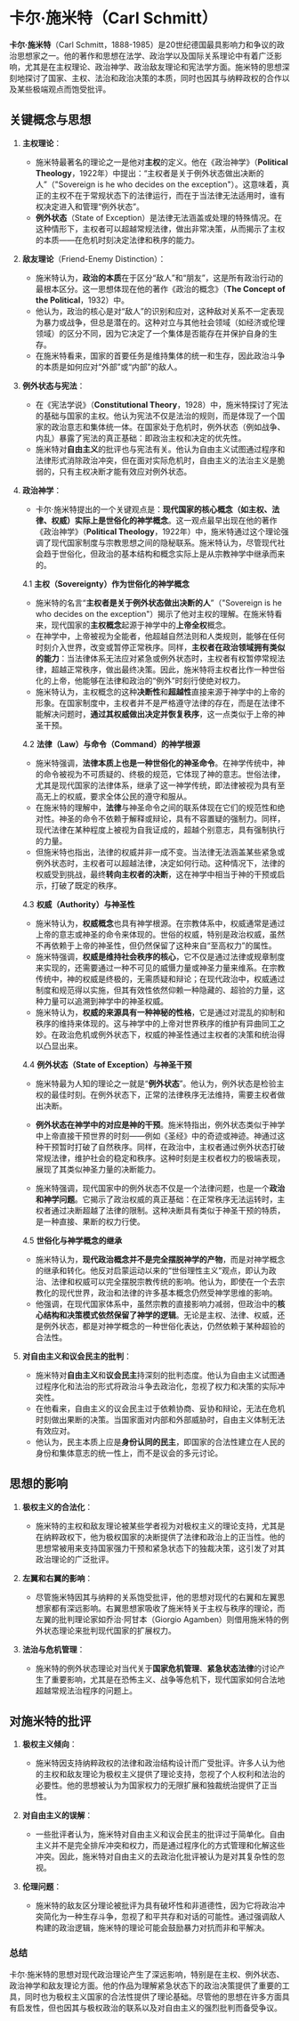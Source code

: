 # **卡尔·施米特**（Carl Schmitt）
**卡尔·施米特**（Carl Schmitt，1888-1985）是20世纪德国最具影响力和争议的政治思想家之一。他的著作和思想在法学、政治学以及国际关系理论中有着广泛影响，尤其是在主权理论、政治神学、政治敌友理论和宪法学方面。施米特的思想深刻地探讨了国家、主权、法治和政治决策的本质，同时也因其与纳粹政权的合作以及某些极端观点而饱受批评。

## 关键概念与思想

1. **主权理论**：
   - 施米特最著名的理论之一是他对**主权**的定义。他在《政治神学》（**Political Theology**，1922年）中提出：“主权者是关于例外状态做出决断的人”（"Sovereign is he who decides on the exception"）。这意味着，真正的主权不在于常规状态下的法律运行，而在于当法律无法适用时，谁有权决定进入和管理“例外状态”。
   - **例外状态**（State of Exception）是法律无法涵盖或处理的特殊情况。在这种情形下，主权者可以超越常规法律，做出非常决策，从而揭示了主权的本质——在危机时刻决定法律和秩序的能力。
   
2. **敌友理论**（Friend-Enemy Distinction）：
   - 施米特认为，**政治的本质**在于区分“敌人”和“朋友”，这是所有政治行动的最根本区分。这一思想体现在他的著作《政治的概念》（**The Concept of the Political**，1932）中。
   - 他认为，政治的核心是对“敌人”的识别和应对，这种敌对关系不一定表现为暴力或战争，但总是潜在的。这种对立与其他社会领域（如经济或伦理领域）的区分不同，因为它决定了一个集体是否能存在并保护自身的生存。
   - 在施米特看来，国家的首要任务是维持集体的统一和生存，因此政治斗争的本质是如何应对“外部”或“内部”的敌人。

3. **例外状态与宪法**：
   - 在《宪法学说》（**Constitutional Theory**，1928）中，施米特探讨了宪法的基础与国家的主权。他认为宪法不仅是法治的规则，而是体现了一个国家的政治意志和集体统一体。在国家处于危机时，例外状态（例如战争、内乱）暴露了宪法的真正基础：即政治主权和决定的优先性。
   - 施米特对**自由主义**的批评也与宪法有关。他认为自由主义试图通过程序和法律形式消除政治冲突，但在面对实际危机时，自由主义的法治主义是脆弱的，只有主权决断才能有效应对例外状态。

4. **政治神学**：
   - 卡尔·施米特提出的一个关键观点是：**现代国家的核心概念（如主权、法律、权威）实际上是世俗化的神学概念**。这一观点最早出现在他的著作《政治神学》（**Political Theology**，1922年）中，施米特通过这个理论强调了现代国家制度与宗教思想之间的隐秘联系。施米特认为，尽管现代社会趋于世俗化，但政治的基本结构和概念实际上是从宗教神学中继承而来的。
   
   4.1 **主权（Sovereignty）作为世俗化的神学概念**
      - 施米特的名言“**主权者是关于例外状态做出决断的人**”（"Sovereign is he who decides on the exception"）揭示了他对主权的理解。在施米特看来，现代国家的**主权概念**起源于神学中的**上帝全权**概念。
      - 在神学中，上帝被视为全能者，他超越自然法则和人类规则，能够在任何时刻介入世界，改变或暂停正常秩序。同样，**主权者在政治领域拥有类似的能力**：当法律体系无法应对紧急或例外状态时，主权者有权暂停常规法律，超越正常秩序，做出最终决策。因此，施米特将主权者比作一种世俗化的上帝，他能够在法律和政治的“例外”时刻行使绝对权力。
      - 施米特认为，主权概念的这种**决断性**和**超越性**直接来源于神学中的上帝的形象。在国家制度中，主权者并不是严格遵守法律的存在，而是在法律不能解决问题时，**通过其权威做出决定并恢复秩序**，这一点类似于上帝的神圣干预。

   4.2 **法律（Law）与命令（Command）的神学根源**
   - 施米特强调，**法律本质上也是一种世俗化的神圣命令**。在神学传统中，神的命令被视为不可质疑的、终极的规范，它体现了神的意志。世俗法律，尤其是现代国家的法律体系，继承了这一神学传统，即法律被视为具有至高无上的权威，要求全体公民的遵守和服从。
   - 在施米特的理解中，**法律**与神圣命令之间的联系体现在它们的规范性和绝对性。神圣的命令不依赖于解释或辩论，具有不容置疑的强制力。同样，现代法律在某种程度上被视为自我证成的，超越个别意志，具有强制执行的力量。
   - 但施米特也指出，法律的权威并非一成不变。当法律无法涵盖某些紧急或例外状态时，主权者可以超越法律，决定如何行动。这种情况下，法律的权威受到挑战，最终**转向主权者的决断**，这在神学中相当于神的干预或启示，打破了既定的秩序。

   4.3 **权威（Authority）与神圣性**
   - 施米特认为，**权威概念**也具有神学根源。在宗教体系中，权威通常是通过上帝的意志或神圣的命令来体现的。世俗的权威，特别是政治权威，虽然不再依赖于上帝的神圣性，但仍然保留了这种来自“至高权力”的属性。
   - 施米特强调，**权威是维持社会秩序的核心**，它不仅是通过法律或规章制度来实现的，还需要通过一种不可见的威慑力量或神圣力量来维系。在宗教传统中，神的权威是终极的，无需质疑和辩论；在现代政治中，权威通过制度和规范得以实施，但其有效性依然仰赖一种隐藏的、超验的力量，这种力量可以追溯到神学中的神圣权威。
   - 施米特认为，**权威的来源具有一种神秘的性格**，它是通过对混乱的抑制和秩序的维持来体现的。这与神学中的上帝对世界秩序的维护有异曲同工之妙。在政治危机或例外状态下，权威的神圣性通过主权者的决策和统治得以凸显出来。

   4.4 **例外状态（State of Exception）与神圣干预**
   - 施米特最为人知的理论之一就是“**例外状态**”。他认为，例外状态是检验主权的最佳时刻。在例外状态下，正常的法律秩序无法维持，需要主权者做出决断。

   - **例外状态在神学中的对应是神的干预**。施米特指出，例外状态类似于神学中上帝直接干预世界的时刻——例如《圣经》中的奇迹或神迹。神通过这种干预暂时打破了自然秩序。同样，在政治中，主权者通过例外状态打破常规法律，维护社会的稳定和秩序。这种时刻是主权者权力的极端表现，展现了其类似神圣力量的决断能力。

   - 施米特强调，现代国家中的例外状态不仅是一个法律问题，也是一个**政治和神学问题**。它揭示了政治权威的真正基础：在正常秩序无法运转时，主权者通过决断超越了法律的限制。这种决断具有类似于神圣干预的特质，是一种直接、果断的权力行使。

   4.5 **世俗化与神学概念的继承**
   - 施米特认为，**现代政治概念并不是完全摆脱神学的产物**，而是对神学概念的继承和转化。他反对启蒙运动以来的“世俗理性主义”观点，即认为政治、法律和权威可以完全摆脱宗教传统的影响。他认为，即使在一个去宗教化的现代世界，政治和法律的许多基本概念仍然受神学思维的影响。
   - 他强调，在现代国家体系中，虽然宗教的直接影响力减弱，但政治中的**核心结构和决策模式依然保留了神学的逻辑**。无论是主权、法律、权威，还是例外状态，都是对神学概念的一种世俗化表达，仍然依赖于某种超验的合法性。

5. **对自由主义和议会民主的批判**：
   - 施米特对**自由主义**和**议会民主**持深刻的批判态度。他认为自由主义试图通过程序化和法治的形式将政治斗争去政治化，忽视了权力和决策的实际冲突性。
   - 在他看来，自由主义的议会民主过于依赖协商、妥协和辩论，无法在危机时刻做出果断的决策。当国家面对内部和外部威胁时，自由主义体制无法有效应对。
   - 他认为，民主本质上应是**身份认同的民主**，即国家的合法性建立在人民的身份和集体意志的统一性上，而不是议会的多元讨论。

## 思想的影响

1. **极权主义的合法化**：
   - 施米特的主权和敌友理论被某些学者视为对极权主义的理论支持，尤其是在纳粹政权下，他为极权国家的决断提供了法律和政治上的正当性。他的思想常被用来支持国家强力干预和紧急状态下的独裁决策，这引发了对其政治理论的广泛批评。
   
2. **左翼和右翼的影响**：
   - 尽管施米特因其与纳粹的关系饱受批评，他的思想对现代的右翼和左翼思想家都有深远影响。右翼思想家吸收了施米特关于主权与秩序的理论，而左翼的批判理论家如乔治·阿甘本（Giorgio Agamben）则借用施米特的例外状态理论来批判现代国家的扩展权力。

3. **法治与危机管理**：
   - 施米特的例外状态理论对当代关于**国家危机管理**、**紧急状态法律**的讨论产生了重要影响，尤其是在恐怖主义、战争等危机下，现代国家如何合法地超越常规法治程序的问题上。

## 对施米特的批评

1. **极权主义倾向**：
   - 施米特因支持纳粹政权的法律和政治结构设计而广受批评。许多人认为他的主权和敌友理论为极权主义提供了理论支持，忽视了个人权利和法治的必要性。他的思想被认为为国家权力的无限扩展和独裁统治提供了正当性。
   
2. **对自由主义的误解**：
   - 一些批评者认为，施米特对自由主义和议会民主的批评过于简单化。自由主义并不是完全排斥冲突和权力，而是通过程序化的方式管理和化解这些冲突。因此，施米特对自由主义的去政治化批评被认为是对其复杂性的忽视。
   
3. **伦理问题**：
   - 施米特的敌友区分理论被批评为具有破坏性和非道德性，因为它将政治冲突简化为一种生存斗争，忽视了和平共存和对话的可能性。通过强调敌人构建的政治逻辑，施米特的理论可能会鼓励暴力对抗而非和平解决。

### 总结

卡尔·施米特的思想对现代政治理论产生了深远影响，特别是在主权、例外状态、政治神学和敌友理论方面。他的作品为理解紧急状态下的政治决策提供了重要的工具，同时也为极权主义国家的合法性提供了理论基础。尽管他的思想在许多方面具有启发性，但也因其与极权政治的联系以及对自由主义的强烈批判而备受争议。
